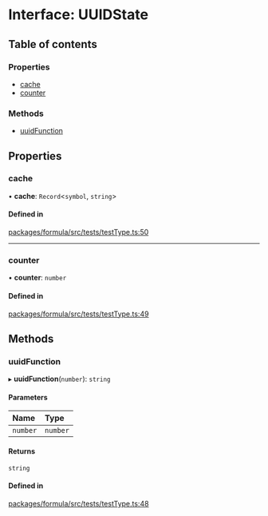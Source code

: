 # Interface: UUIDState

## Table of contents

### Properties

- [cache](UUIDState.md#cache)
- [counter](UUIDState.md#counter)

### Methods

- [uuidFunction](UUIDState.md#uuidfunction)

## Properties

### <a id="cache" name="cache"></a> cache

• **cache**: `Record`<`symbol`, `string`\>

#### Defined in

[packages/formula/src/tests/testType.ts:50](https://github.com/mashcard/mashcard/blob/main/packages/formula/src/tests/testType.ts#L50)

___

### <a id="counter" name="counter"></a> counter

• **counter**: `number`

#### Defined in

[packages/formula/src/tests/testType.ts:49](https://github.com/mashcard/mashcard/blob/main/packages/formula/src/tests/testType.ts#L49)

## Methods

### <a id="uuidfunction" name="uuidfunction"></a> uuidFunction

▸ **uuidFunction**(`number`): `string`

#### Parameters

| Name | Type |
| :------ | :------ |
| `number` | `number` |

#### Returns

`string`

#### Defined in

[packages/formula/src/tests/testType.ts:48](https://github.com/mashcard/mashcard/blob/main/packages/formula/src/tests/testType.ts#L48)
